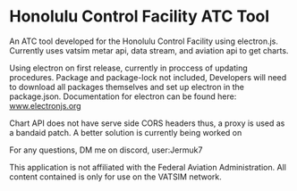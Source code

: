 # Honolulu Control Facility ATC Tool

An ATC tool developed for the Honolulu Control Facility using electron.js. 
Currently uses vatsim metar api, data stream, and aviation api to get charts. 

Using electron on first release, currently in proccess of updating procedures. 
Package and package-lock not included, Developers will need to download all packages themselves and set up electron in the package.json. Documentation for electron can be found here: www.electronjs.org

Chart API does not have serve side CORS headers thus, a proxy is used as a bandaid patch. A better solution is currently being worked on

For any questions, DM me on discord, user:Jermuk7

This application is not affiliated with the Federal Aviation Administration. All content contained is only for use on the VATSIM network.




